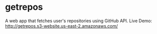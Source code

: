 # getrepos
A web app that fetches user's repositories using GitHub API. 
Live Demo: http://getrepos.s3-website.us-east-2.amazonaws.com/

